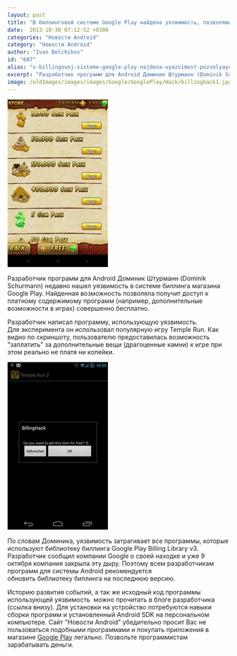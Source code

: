 ```yaml
---
layout: post
title: "В биллинговой системе Google Play найдена уязвимость, позволяющая получать платный контент бесплатно"
date:  2013-10-30 07:12:52 +0300
categories: "Новости Android"
category: "Новости Android"
author: "Ivan Belchikov"
id: "607"
alias: "v-billingovoj-sisteme-google-play-najdena-uyazvimost-pozvolyayushchaya-poluchat-platnyj-kontent-besplatno"
excerpt: "Разработчик программ для Android Доминик Штурманн (Dominik Schurmann) недавно нашел уязвимость в системе биллинга магазина Google Play. Найденная возможность позволяла получит доступ к платному содержимому программ (например, дополнительные возможности в играх) совершенно бесплатно."
image: /oldImages/images/images/Google/GooglePlay/Hack/billinghack1.jpg
---
```

<img src="/oldImages/images/images/Google/GooglePlay/Hack/billinghack1.jpg" alt="Покупка контента в Android-приложениях" />

Разработчик программ для Android Доминик Штурманн (Dominik Schurmann) недавно нашел уязвимость в системе биллинга магазина Google Play. Найденная возможность позволяла получит доступ к платному содержимому программ (например, дополнительные возможности в играх) совершенно бесплатно.


Разработчик написал программу, использующую уязвимость. Для эксперимента он использовал популярную игру Temple Run. Как видно по скриншоту, пользователю предоставилась возможность "заплатить" за дополнительные вещи (драгоценные камни) к игре при этом реально не платя ни копейки.

<img src="/oldImages/images/images/Google/GooglePlay/Hack/billinghack2.jpg" alt="Использование уязвимости" />

По словам Доминика, уязвимость затрагивает все программы, которые используют библиотеку биллинга Google Play Billing Library v3. Разработчик сообщил компании Google о своей находке и уже 9 октября компания закрыла эту дыру. Поэтому всем разработчикам программ для системы Android рекомендуется обновить библиотеку биллинга на последнюю версию.

Историю развития событий, а так же исходный код программы использующей уязвимость  можно прочитать в блоге разработчика (ссылка внизу). Для установки на устройство потребуются навыки сборки программ и установленный Android SDK на персональном компьютере. Сайт "Новости Android" убедительно просит Вас не пользоваться подобными программами и покупать приложения в магазине <a href="index.php?option=com_content&amp;view=article&amp;id=378&amp;catid=8&amp;Itemid=102">Google Play</a> легально. Позвольте программистам зарабатывать деньги.

 

 
